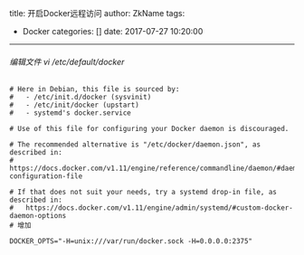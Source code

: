 title: 开启Docker远程访问
author: ZkName
tags:
  - Docker
categories: []
date: 2017-07-27 10:20:00
---
###### 编辑文件 vi /etc/default/docker
```shell
# Here in Debian, this file is sourced by:
#   - /etc/init.d/docker (sysvinit)
#   - /etc/init/docker (upstart)
#   - systemd's docker.service

# Use of this file for configuring your Docker daemon is discouraged.

# The recommended alternative is "/etc/docker/daemon.json", as described in:
#   https://docs.docker.com/v1.11/engine/reference/commandline/daemon/#daemon-configuration-file

# If that does not suit your needs, try a systemd drop-in file, as described in:
#   https://docs.docker.com/v1.11/engine/admin/systemd/#custom-docker-daemon-options
# 增加

DOCKER_OPTS="-H=unix:///var/run/docker.sock -H=0.0.0.0:2375"
```
